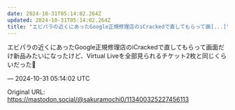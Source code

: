 ```yaml
---
date: 2024-10-31T05:14:02.264Z
updated: 2024-10-31T05:14:02.264Z
title: "エビパラの近くにあったGoogle正規修理店のiCrackedで直してもらって画[...]"
---
```


<p>エビパラの近くにあったGoogle正規修理店のiCrackedで直してもらって画面だけ新品みたいになったけど、Virtual Liveを全部見られるチケット2枚と同じくらいだった💸</p>

&mdash; 2024-10-31 05:14:02 UTC

Original URL: https://mastodon.social/@sakuramochi0/113400325227456113

